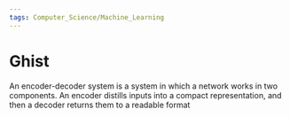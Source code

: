 ```yaml
---
tags: Computer_Science/Machine_Learning
---
```

# Ghist

An encoder-decoder system is a system in which a network works in two components. An encoder distills inputs into a compact representation, and then a decoder returns them to a readable format
